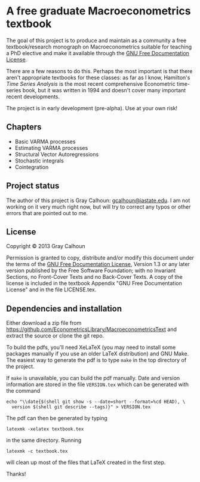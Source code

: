 A free graduate Macroeconometrics textbook
==========================================

The goal of this project is to produce and maintain as a community a
free textbook/research monograph on Macroeconometrics suitable for
teaching a PhD elective and make it available through the [GNU Free
Documentation License][FDL].

There are a few reasons to do this. Perhaps the most important is that
there aren't appropriate textbooks for these classes: as far as I
know, Hamilton's *Time Series Analysis* is the most recent
comprehensive Econometric time-series book, but it was written in 1994
and doesn't cover many important recent developments.

The project is in early development (pre-alpha).  Use at your own
risk!

Chapters
--------

* Basic VARMA processes
* Estimating VARMA processes
* Structural Vector Autoregressions
* Stochastic integrals
* Cointegration

Project status
--------------

The author of this project is Gray Calhoun: <gcalhoun@iastate.edu>.  I
am not working on it very much right now, but will try to correct any
typos or other errors that are pointed out to me.

License
-------

Copyright © 2013 Gray Calhoun

Permission is granted to copy, distribute and/or modify this document
under the terms of the [GNU Free Documentation License][FDL], Version
1.3 or any later version published by the Free Software Foundation;
with no Invariant Sections, no Front-Cover Texts and no Back-Cover
Texts. A copy of the license is included in the textbook Appendix "GNU
Free Documentation License" and in the file LICENSE.tex.

[FDL]: http://www.gnu.org/copyleft/fdl.html

Dependencies and installation
-----------------------------

Either download a zip file from
<https://github.com/EconometricsLibrary/MacroeconometricsText> and
extract the source or clone the git repo.

To build the pdfs, you'll need XeLaTeX (you may need to install some
packages manually if you use an older LaTeX distribution) and GNU
Make.  The easiest way to generate the pdf is to type `make` in the
top directory of the project.

If `make` is unavailable, you can build the pdf manually.  Date and
version information are stored in the file `VERSION.tex` which can be 
generated with the command
```
echo "\\date{$(shell git show -s --date=short --format=%cd HEAD), \
  version $(shell git describe --tags)}" > VERSION.tex
```
The pdf can then be generated by typing
```
latexmk -xelatex textbook.tex
```
in the same directory.  Running
```
latexmk -c textbook.tex
```
will clean up most of the files that LaTeX created in the first step.

Thanks!

